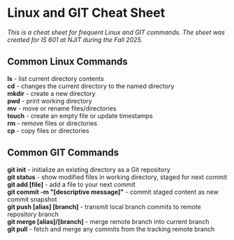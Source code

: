 # Linux and GIT Cheat Sheet
_This is a cheat sheet for frequent Linux and GIT commands. The sheet was created for IS 601 at NJIT during the  Fall 2025._
## Common Linux Commands
**ls** - list current directory contents  
**cd** - changes the current directory to the named directory    
**mkdir** - create a new directory  
**pwd** - print working directory  
**mv** - move or rename files/directories  
**touch** - create an empty file or update timestamps  
**rm** - remove files or directories  
**cp** - copy files or directories  
## Common GIT Commands  
**git init** - initialize an existing directory as a Git repository  
**git status** - show modified files in working directory, staged for next commit  
**git add [file]** - add a file to your next commit  
**git commit -m "[descriptive message]"** - commit staged content as new commit snapshot  
**git push [alias] [branch]** - transmit local branch commits to remote repository branch  
**git merge [alias]/[branch]** - merge remote branch into current branch  
**git pull** - fetch and merge any commits from the tracking remote branch  


